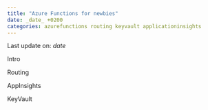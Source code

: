 ```yaml
---
title: "Azure Functions for newbies"
date: _date_ +0200
categories: azurefunctions routing keyvault applicationinsights
---
```


Last update on: _date_

Intro

Routing

AppInsights

KeyVault